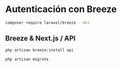 # Autenticación con Breeze

```bash
composer require laravel/breeze --dev
```

## Breeze & Next.js / API

```bash
php artisan breeze:install api
 
php artisan migrate
```